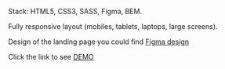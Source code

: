 Stack: HTML5, CSS3, SASS, Figma, BEM.

Fully responsive layout (mobiles, tablets, laptops, large screens).

Design of the landing page you could find [Figma design](https://www.figma.com/file/nHz8bflIwJaWP3P99vKTH5/miami_home_new?node-id=0%3A2)

Click the link to see [DEMO](https://TishchenkoSergey.github.io/layout_miami/)

